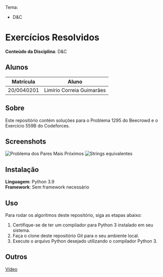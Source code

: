 Tema:
 - D&C

# Exercícios Resolvidos

**Conteúdo da Disciplina**: D&C<br>

## Alunos
|Matrícula | Aluno |
| -- | -- |
| 20/0040201  | Limírio Correia Guimarães |

## Sobre 
Este repositório contém soluções para o Problema 1295 do Beecrowd e o Exercício 559B do Codeforces.

## Screenshots
![Problema dos Pares Mais Próximos](https://github.com/LimirioGuimaraes/DC_Exercicios_dupla_8/assets/80782534/93e6ab59-f899-42dc-ab3a-a4deb34a4650)
![Strings equivalentes](https://github.com/LimirioGuimaraes/DC_Exercicios_dupla_8/assets/80782534/ef606269-7c77-4213-84e8-70642efde874)

## Instalação 
**Linguagem**: Python 3.9<br>
**Framework**: Sem framework necessário<br>


## Uso 
Para rodar os algoritmos deste repositório, siga as etapas abaixo:
1. Certifique-se de ter um compilador para Python 3 instalado em seu sistema.
2. Faça o clone deste repositório Git para o seu ambiente local.
3. Execute o arquivo Python desejado utilizando o compilador Python 3.

## Outros 
[Vídeo]([https://youtu.be/O9FGYhN1cOY](https://youtu.be/LnH0xdxy_cE)https://youtu.be/LnH0xdxy_cE)




